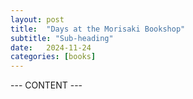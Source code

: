 ```yaml
---
layout: post
title:  "Days at the Morisaki Bookshop"
subtitle: "Sub-heading"
date:   2024-11-24
categories: [books]
---
```


--- CONTENT ---